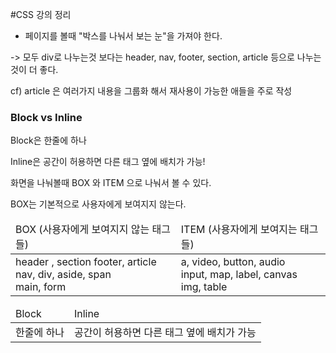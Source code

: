 #CSS 강의 정리
 - 페이지를 볼때 "박스를 나눠서 보는 눈"을 가져야 한다.

-> 모두 div로 나누는것 보다는 header, nav, footer, section, article 등으로 
나누는 것이 더 좋다.

cf) article 은 여러가지 내용을 그룹화 해서 재사용이 가능한 애들을 주로 작성

### Block vs Inline
Block은 한줄에 하나

Inline은 공간이 허용하면 다른 태그 옆에 배치가 가능!

화면을 나눠볼때 BOX 와 ITEM 으로 나눠서 볼 수 있다.

BOX는 기본적으로 사용자에게 보여지지 않는다.

<table>
    <thead>
        <tr>
            <td>BOX (사용자에게 보여지지 않는 태그들)</td>
            <td>ITEM (사용자에게 보여지는 태그들)</td>
        </tr>
    </thead>
    <tbody>
        <tr>
            <td>
                header , section
                footer, article<br />
                nav, div, aside, span <br />
                main, form
            </td>
            <td>
                a, video, button, audio <br />
                input, map, label, canvas <br />
                img, table
            </td>
        </tr>
    </tbody>
</table>


<table>
    <thead>
        <tr>
            <td>Block</td>
            <td>Inline</td>
        </tr>
    </thead>
    <tbody>
        <tr>
            <td>
                한줄에 하나
            </td>
            <td>
                공간이 허용하면 다른 태그 옆에 배치가 가능
            </td>
        </tr>
    </tbody>
</table>

